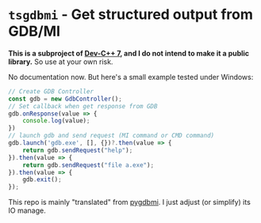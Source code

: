 # `tsgdbmi` - Get structured output from GDB/MI

**This is a subproject of [Dev-C++ 7](https://github.com/Guyutongxue/devcpp7), and I do not intend to make it a public library.** So use at your own risk.

No documentation now. But here's a small example tested under Windows:
```ts
// Create GDB Controller
const gdb = new GdbController();
// Set callback when get response from GDB
gdb.onResponse(value => {
    console.log(value);
})
// launch gdb and send request (MI command or CMD command)
gdb.launch('gdb.exe', [], {})?.then(value => {
    return gdb.sendRequest("help");
}).then(value => {
    return gdb.sendRequest("file a.exe");
}).then(value => {
    gdb.exit();
});
```

This repo is mainly "translated" from [pygdbmi](https://github.com/cs01/pygdbmi). I just adjust (or simplify) its IO manage.